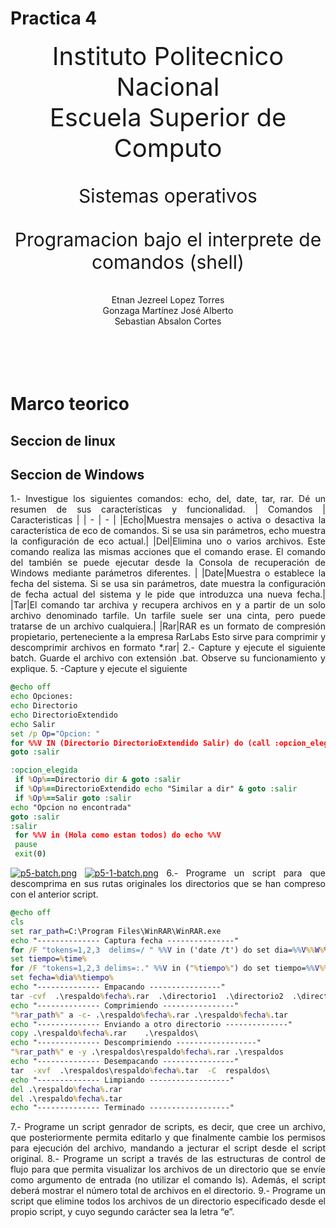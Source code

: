 <style>
    .left{text-align: left;}
    .right{text-align: right;}
    .center{text-align: center;}
    .just{text-align: justify;}
    .title{font-size: 40px;}
    .subtitle{font-size: 30px;}
</style>

# Practica 4

<div class="center title">
Instituto Politecnico Nacional
<br>
Escuela Superior de Computo
</div>
<br><br>
<div class="center subtitle">
Sistemas operativos
</div>
<br><br>
<div class="center subtitle">
Programacion bajo el interprete de comandos (shell)
</div>
<br><br>
<div class="center">
Etnan Jezreel Lopez Torres <br>
Gonzaga Martínez José Alberto <br>
Sebastian Absalon Cortes<br>
</div>

<div class="just">
<br><br><br><br>

# Marco teorico

## Seccion de linux

## Seccion de Windows
1.- Investigue los siguientes comandos: echo, del, date, tar, rar. Dé un resumen de sus características y funcionalidad.
| Comandos | Caracteristicas |
| - | - |
|Echo|Muestra mensajes o activa o desactiva la característica de eco de comandos. Si se usa sin parámetros, echo muestra la configuración de eco actual.|
|Del|Elimina uno o varios archivos. Este comando realiza las mismas acciones que el comando erase. El comando del también se puede ejecutar desde la Consola de recuperación de Windows mediante parámetros diferentes. |
|Date|Muestra o establece la fecha del sistema. Si se usa sin parámetros, date muestra la configuración de fecha actual del sistema y le pide que introduzca una nueva fecha.|
|Tar|El comando tar archiva y recupera archivos en y a partir de un solo archivo denominado tarfile. Un tarfile suele ser una cinta, pero puede tratarse de un archivo cualquiera.|
|Rar|RAR es un formato de compresión propietario, perteneciente a la empresa RarLabs Esto sirve para comprimir y descomprimir archivos en formato *.rar|
2.- Capture y ejecute el siguiente batch. Guarde el archivo con extensión .bat. Observe su funcionamiento y explique.
5. -Capture y ejecute el siguiente 
````bat
@echo off
echo Opciones:
echo Directorio
echo DirectorioExtendido
echo Salir
set /p Op="Opcion: "
for %%V IN (Directorio DirectorioExtendido Salir) do (call :opcion_elegida %%V)
goto :salir

:opcion_elegida
 if %Op%==Directorio dir & goto :salir
 if %Op%==DirectorioExtendido echo "Similar a dir" & goto :salir
 if %Op%==Salir goto :salir
echo "Opcion no encontrada"
goto :salir
:salir
 for %%V in (Hola como estan todos) do echo %%V
 pause
 exit(0) 
````
[![p5-batch.png](https://i.postimg.cc/pV4k5Vsg/p5-batch.png)](https://postimg.cc/YjNQJ7K3)
[![p5-1-batch.png](https://i.postimg.cc/23NSnfZ4/p5-1-batch.png)](https://postimg.cc/hQMnq6Mj)
6.- Programe un script para que descomprima en sus rutas originales los directorios que se han compreso con el anterior script.
````bat
@echo off
cls
set rar_path=C:\Program Files\WinRAR\WinRAR.exe
echo "-------------- Captura fecha ---------------"
for /F "tokens=1,2,3  delims=/ " %%V in ('date /t') do set dia=%%V%%W%%X
set tiempo=%time%
for /F "tokens=1,2,3 delims=:." %%V in ("%tiempo%") do set tiempo=%%V%%W%%X
set fecha=%dia%%tiempo% 
echo "-------------- Empacando ----------------"    
tar -cvf  .\respaldo%fecha%.rar  .\directorio1  .\directorio2  .\directorio3
echo "-------------- Comprimiendo ----------------"
"%rar_path%" a -c- .\respaldo%fecha%.rar .\respaldo%fecha%.tar
echo "-------------- Enviando a otro directorio --------------"
copy .\respaldo%fecha%.rar    .\respaldos\
echo "-------------- Descomprimiendo ------------------"
"%rar_path%" e -y .\respaldos\respaldo%fecha%.rar .\respaldos
echo "-------------- Desempacando ----------------"
tar  -xvf  .\respaldos\respaldo%fecha%.tar  -C  respaldos\
echo "-------------- Limpiando ------------------"
del .\respaldo%fecha%.rar
del .\respaldo%fecha%.tar
echo "-------------- Terminado ------------------"

````
7.- Programe un script genrador de scripts, es decir, que cree un archivo, que posteriormente permita editarlo y que finalmente cambie los permisos para ejecución del archivo, mandando a jecturar el script desde el script original.
8.- Programe un script a través de las estructuras de control de flujo para que permita visualizar los archivos de un directorio que se envíe como argumento de entrada (no utilizar el comando ls). Además, el script deberá mostrar el número total de archivos en el directorio.
9.- Programe un script que elimine todos los archivos de un directorio especificado desde el propio script, y cuyo segundo carácter sea la letra “e”. 
###
